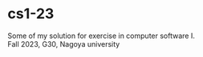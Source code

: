 # cs1-23
Some of my solution for exercise in computer software I.                         
Fall 2023, G30, Nagoya university
